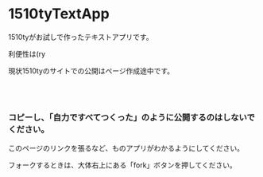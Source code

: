 <h1>1510tyTextApp</h1>
<p>1510tyがお試しで作ったテキストアプリです。</p>
<p>利便性は(ry</p>
<P>現状1510tyのサイトでの公開はページ作成途中です。</P></P>
<br>
<br>
<h3>コピーし、「自力ですべてつくった」のように公開するのはしないでください。</h3>
<p>このページのリンクを張るなど、ものアプリがわかるようにしてください。</p>
<p>フォークするときは、大体右上にある「fork」ボタンを押してください。</p>
